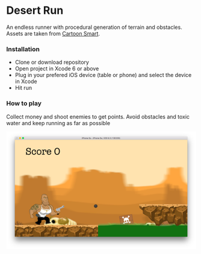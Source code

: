 # Desert Run
An endless runner with procedural generation of terrain and obstacles. Assets are taken from [Cartoon Smart](http://cartoonsmart.com/).

### Installation
* Clone or download repository 
* Open project in Xcode 6 or above
* Plug in your prefered iOS device (table or phone) and select the device in Xcode
* Hit run

### How to play
Collect money and shoot enemies to get points. Avoid obstacles and toxic water and keep running as far as possible

![GitHub Logo](/img/1.png)
